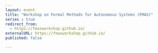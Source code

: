 ```yaml
---
layout: event
title: "Workshop on Formal Methods for Autonomous Systems (FMAS)"
series : true
redirect_from:
  - https://fmasworkshop.github.io/
externalURL: https://fmasworkshop.github.io/
published: false

---
```

<html>
    <head>
	<meta http-equiv="refresh" content="0; url=https://fmasworkshop.github.io">
	<link rel="canonical" href="https://fmasworkshop.github.io/" />
    </head>
</html>
